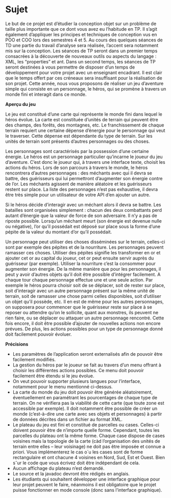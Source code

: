 

# Sujet

Le but de ce projet est d’étudier la conception objet sur un problème de taille plus importante que ce dont vous avez eu l’habitude en TP. Il s’agit également d’appliquer les principes et techniques de conception vus en POO et COO lors des semestres 4 et 5.
Au cours des quelques séances de TD une partie du travail d’analyse sera réalisée, l’accent sera notamment mis sur la conception. Les séances de TP seront dans un premier temps consacrées à la découverte de nouveaux outils ou aspects du langage : XML, les “properties” et ant. Dans un second temps, les séances de TP seront destinées à vous permettre de disposer d’un temps de développement pour votre projet avec un enseignant encadrant. Il est clair que le temps offert par ces créneaux sera insuffisant pour la réalisation de son projet.
Cette année, nous vous proposons de réaliser un jeu d’aventure simple qui consiste en un personnage, le héros, qui se promène à travers un monde fini et interagit dans ce monde.

**Aperçu du jeu**

Le jeu est constitué d’une carte qui représente le monde fini dans lequel le héros évolue. La carte est constituée d’unités de terrain qui peuvent être des champs, des forêts, des montagnes, etc. Le franchissement de chaque terrain requiert une certaine dépense d’énergie pour le personnage qui veut le traverser. Cette dépense est dépendante du type de terrain. Sur les unités de terrain sont présents d’autres personnages ou des choses.

Les personnages sont caractérisés par la possession d’une certaine énergie. Le héros est un personnage particulier qu’incarne le joueur du jeu d’aventure. C’est donc le joueur qui, à travers une interface texte, choisit les actions du héros. Lors de son parcours à travers le monde, le héros rencontrera d’autres personnages : des méchants avec qui il devra se battre, des guérisseurs qui lui permettront d’augmenter son énergie contre de l’or. Les méchants agissent de manière aléatoire et les guérisseurs restent sur place. La liste des personnages n’est pas exhaustive, il devra être très simple pour un utilisateur de votre API d’en ajouter un autre.

Si le héros décide d’interagir avec un méchant alors il devra se battre. Les batailles sont organisées simplement : chacun des deux combattants perd autant d’énergie que la valeur de force de son adversaire. Il n’y a pas de riposte possible. Lorsqu’un méchant meurt (son énergie est devenue nulle ou négative), l’or qu’il possédait est déposé sur place sous la forme d’une pépite de la valeur du montant d’or qu’il possédait.

Un personnage peut utiliser des choses disséminées sur le terrain, celles-ci sont par exemple des pépites et de la nourriture. Les personnages peuvent ramasser ces choses. Utiliser des pépites signifie les transformer en or et ajouter cet or au capital du joueur, cet or peut ensuite servir auprès du guérisseur (par exemple). Utiliser la nourriture c’est la consommer pour augmenter son énergie. De la même manière que pour les personnages, il peut y avoir d’autres objets qu’il doit être possible d’intégrer facilement. A chaque tour chaque personnage effectue une et une seule action. Par exemple le héros pourra choisir soit de se déplacer, soit de rester sur place, soit d’interagir avec un autre personnage présent sur la même unité de terrain, soit de ramasser une chose parmi celles disponibles, soit d’utiliser un objet qu’il possède, etc. Il en est de même pour les autres personnages, on supposera pour commencer que le guérisseur reste sur place à se reposer ou attendre qu’on le sollicite, quant aux monstres, ils peuvent ne rien faire, ou se déplacer ou attaquer un autre personnage rencontré. Cette fois encore, il doit être possible d’ajouter de nouvelles actions non encore prévues. De plus, les actions possibles pour un type de personnage donné doit facilement pouvoir évoluer.

**Précisions**

* Les paramètres de l’application seront externalisés afin de pouvoir être facilement modifiés.
* La gestion du héros par le joueur se fait au travers d’un menu offrant à choisir les différentes actions possibles. Ce menu doit pouvoir facilement être étendu si le jeu évolue.
* On veut pouvoir supporter plusieurs langues pour l’interface, notamment pour le menu mentionné ci-dessus.
* La carte du monde du jeu doit pouvoir être générée aléatoirement, éventuellement en paramétrant les pourcentages de chaque type de terrain. On ne vérifiera pas la viabilité de cette carte (que toute zone est accessible par exemple). Il doit notamment être possible de créer un monde (c’est-à-dire une carte avec ses objets et personnages) à partir de données décrites dans un fichier au format XML.
* Le plateau du jeu est fini et constitué de parcelles ou cases. Celles-ci doivent pouvoir être de n’importe quelle forme. Cependant, toutes les parcelles du plateau ont la même forme. Chaque case dispose de cases voisines mais la topologie de la carte (càd l’organisation des unités de terrain entre elles – leur voisinage) ne doit pas être imposée et connue a priori. Vous implémenterez le cas o`u les cases sont de forme rectangulaire et ont chacune 4 voisines en Nord, Sud, Est et Ouest. Bien sˆur le code que vous écrivez doit être indépendant de cela.
* Aucun affichage du plateau n’est demandé.
* Le source et la javadoc devront être rédigés en anglais.
* Les étudiants qui souhaitent développer une interface graphique pour leur projet peuvent le faire, néanmoins il est obligatoire que le projet puisse fonctionner en mode console (donc sans l’interface graphique).
